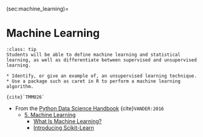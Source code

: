 (sec:machine_learning)=
# Machine Learning

```{admonition} Learning Outcome
:class: tip
Students will be able to define machine learning and statistical learning, as well as differentiate between supervised and unsupervised learning. 
```

```{admonition} Sample Tasks
* Identify, or give an example of, an unsupervised learning technique.
* Use a package such as caret in R to perform a machine learning algorithm.

{cite}`TMM026`
```

* From the [Python Data Science Handbook](https://jakevdp.github.io/PythonDataScienceHandbook/) {cite}`VANDER:2016`
  * [5. Machine Learning](https://jakevdp.github.io/PythonDataScienceHandbook/05.00-machine-learning.html)
	* [What Is Machine Learning?](https://jakevdp.github.io/PythonDataScienceHandbook/05.01-what-is-machine-learning.html)
	* [Introducing Scikit-Learn](https://jakevdp.github.io/PythonDataScienceHandbook/05.02-introducing-scikit-learn.html)

	
  
